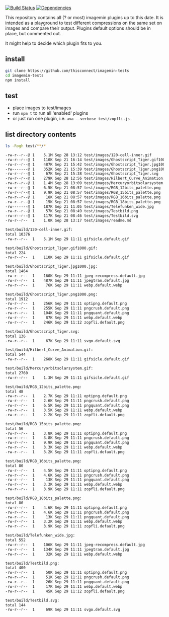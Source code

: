 [![Build Status](https://img.shields.io/travis/thisconnect/imagemin-tests/master.svg?style=flat-square)](https://travis-ci.org/thisconnect/imagemin-tests)
[![Dependencies](https://img.shields.io/david/thisconnect/imagemin-tests.svg?style=flat-square)](https://david-dm.org/thisconnect/imagemin-tests)

This repository contains all (? or most) imagemin plugins up to this date.
It is intended as a playground to test different
compressions on the same set on images and compare their output.
Plugins default options should be in place, but commented out.

It might help to decide which plugin fits to you.


## install

```bash
git clone https://github.com/thisconnect/imagemin-tests
cd imagemin-tests
npm install
```


## test

- place images to test/images
- run `npm t` to run all 'enabled' plugins
- or just run one plugin, i.e. `ava --verbose test/zopfli.js`


## list directory contents


```bash
ls -Rogh test/**/*

-rw-r--r--@ 1    5.1M Sep 28 13:12 test/images/120-cell-inner.gif
-rw-r--r--@ 1    110K Sep 21 16:14 test/images/Ghostscript_Tiger.gif1000.gif
-rw-r--r--@ 1    487K Sep 21 15:42 test/images/Ghostscript_Tiger.jpg1000.jpg
-rw-------@ 1    352K Sep 21 15:39 test/images/Ghostscript_Tiger.png1000.png
-rw-r--r--@ 1     67K Sep 21 15:38 test/images/Ghostscript_Tiger.svg
-rw-r--r--@ 1    279K Sep 28 12:56 test/images/Hilbert_Curve_Animation.gif
-rw-r--r--@ 1    1.4M Sep 28 13:09 test/images/Mercuryorbitsolarsystem.gif
-rw-r--r--@ 1    6.5K Sep 21 08:57 test/images/RGB_12bits_palette.png
-rw-r--r--@ 1    9.9K Sep 21 08:57 test/images/RGB_15bits_palette.png
-rw-r--r--@ 1     18K Sep 21 08:57 test/images/RGB_16bits_palette.png
-rw-r--r--@ 1     15K Sep 21 08:57 test/images/RGB_18bits_palette.png
-rw-------@ 1    187K Sep 21 11:05 test/images/Telefunken_wide.jpg
-rw-r--r--@ 1     57K Sep 21 08:49 test/images/Testbild.png
-rw-r--r--@ 1    117K Sep 21 08:46 test/images/Testbild.svg
-rw-r--r--  1    1.0K Sep 28 13:17 test/images/readme.md

test/build/120-cell-inner.gif:
total 10376
-rw-r--r--  1    5.1M Sep 29 11:11 gifsicle.default.gif

test/build/Ghostscript_Tiger.gif1000.gif:
total 224
-rw-r--r--  1    110K Sep 29 11:11 gifsicle.default.gif

test/build/Ghostscript_Tiger.jpg1000.jpg:
total 1464
-rw-r--r--  1    160K Sep 29 11:11 jpeg-recompress.default.jpg
-rw-r--r--  1    487K Sep 29 11:11 jpegtran.default.jpg
-rw-r--r--  1     76K Sep 29 11:11 webp.default.webp

test/build/Ghostscript_Tiger.png1000.png:
total 1912
-rw-r--r--  1    256K Sep 29 11:11 optipng.default.png
-rw-r--r--  1    255K Sep 29 11:11 pngcrush.default.png
-rw-r--r--  1    104K Sep 29 11:11 pngquant.default.png
-rw-r--r--  1     87K Sep 29 11:11 webp.default.webp
-rw-r--r--  1    246K Sep 29 11:12 zopfli.default.png

test/build/Ghostscript_Tiger.svg:
total 136
-rw-r--r--  1     67K Sep 29 11:11 svgo.default.svg

test/build/Hilbert_Curve_Animation.gif:
total 544
-rw-r--r--  1    268K Sep 29 11:11 gifsicle.default.gif

test/build/Mercuryorbitsolarsystem.gif:
total 2760
-rw-r--r--  1    1.3M Sep 29 11:11 gifsicle.default.gif

test/build/RGB_12bits_palette.png:
total 48
-rw-r--r--  1    2.7K Sep 29 11:11 optipng.default.png
-rw-r--r--  1    2.6K Sep 29 11:11 pngcrush.default.png
-rw-r--r--  1    6.5K Sep 29 11:11 pngquant.default.png
-rw-r--r--  1    3.5K Sep 29 11:11 webp.default.webp
-rw-r--r--  1    2.2K Sep 29 11:11 zopfli.default.png

test/build/RGB_15bits_palette.png:
total 56
-rw-r--r--  1    3.8K Sep 29 11:11 optipng.default.png
-rw-r--r--  1    3.8K Sep 29 11:11 pngcrush.default.png
-rw-r--r--  1    9.9K Sep 29 11:11 pngquant.default.png
-rw-r--r--  1    3.3K Sep 29 11:11 webp.default.webp
-rw-r--r--  1    3.2K Sep 29 11:11 zopfli.default.png

test/build/RGB_16bits_palette.png:
total 80
-rw-r--r--  1    4.5K Sep 29 11:11 optipng.default.png
-rw-r--r--  1    4.6K Sep 29 11:11 pngcrush.default.png
-rw-r--r--  1     13K Sep 29 11:11 pngquant.default.png
-rw-r--r--  1    3.3K Sep 29 11:11 webp.default.webp
-rw-r--r--  1    3.9K Sep 29 11:11 zopfli.default.png

test/build/RGB_18bits_palette.png:
total 80
-rw-r--r--  1    4.6K Sep 29 11:11 optipng.default.png
-rw-r--r--  1    4.6K Sep 29 11:11 pngcrush.default.png
-rw-r--r--  1     13K Sep 29 11:11 pngquant.default.png
-rw-r--r--  1    3.2K Sep 29 11:11 webp.default.webp
-rw-r--r--  1    3.9K Sep 29 11:11 zopfli.default.png

test/build/Telefunken_wide.jpg:
total 552
-rw-r--r--  1    106K Sep 29 11:11 jpeg-recompress.default.jpg
-rw-r--r--  1    134K Sep 29 11:11 jpegtran.default.jpg
-rw-r--r--  1     32K Sep 29 11:11 webp.default.webp

test/build/Testbild.png:
total 400
-rw-r--r--  1     50K Sep 29 11:11 optipng.default.png
-rw-r--r--  1     51K Sep 29 11:11 pngcrush.default.png
-rw-r--r--  1     26K Sep 29 11:11 pngquant.default.png
-rw-r--r--  1     17K Sep 29 11:11 webp.default.webp
-rw-r--r--  1     45K Sep 29 11:12 zopfli.default.png

test/build/Testbild.svg:
total 144
-rw-r--r--  1     69K Sep 29 11:11 svgo.default.svg
```
